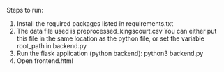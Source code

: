 Steps to run:
1) Install the required packages listed in requirements.txt
2) The data file used is preprocessed_kingscourt.csv
   You can either put this file in the same location as the python file, or set the variable root_path in backend.py
3) Run the flask application (python backend): python3 backend.py
4) Open frontend.html
